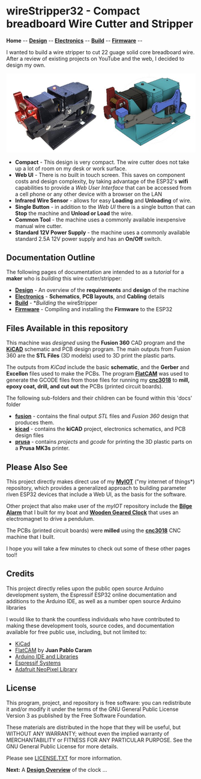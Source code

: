 # wireStripper32 - Compact breadboard Wire Cutter and Stripper

**Home** --
**[Design](design.md)** --
**[Electronics](electronics.md)** --
**[Build](build.md)** --
**[Firmware](firmware.md)** --

I wanted to build a wire stripper to cut 22 guage solid core breadboard wire.
After a review of existing projects on YouTube and the web, I decided to
design my own.

![main_side_by_side.jpg](images/main_side_by_side.jpg)

- **Compact** - This design is very compact.  The wire cutter does not take
  up a lot of room on my desk or work surface.
- **Web UI** - There is no built in touch screen.  This saves on component
  costs and design complexity, by taking advantage of the ESP32's **wifi**
  capabilities to provide a *Web User Interface* that can be accessed from
  a cell phone or any other device with a browser on the LAN
- **Infrared Wire Sensor** - allows for easy **Loading** and **Unloading** of wire.
- **Single Button** - in addition to the *Web UI* there is a single
  button that can **Stop** the machine and **Unload or Load** the wire.
- **Common Tool** - the machine uses a commonly available inexpensive
  manual wire cutter.
- **Standard 12V Power Supply** - the machine uses a commonly available
  standard 2.5A 12V power supply and has an **On/Off** switch.


## Documentation Outline


The following pages of documentation are intended to as a *tutorial* for
a **maker** who is *building* this wire cutter/stripper:


- **[Design](design.md)** - An overview of the **requirements** and **design** of the machine
- **[Electronics](electronics.md)** - **Schematics**, **PCB layouts**, and **Cabling** details
- **[Build](build.md)** - **Building* the wireStripper
- **[Firmware](firmware.md)** - Compiling and installing the **Firmware** to the ESP32






## Files Available in this repository

This machine was *designed* using the **Fusion 360** CAD program and
the [**KiCAD**](https://www.kicad.org/) schematic and PCB design program.
The main outputs from Fusion 360 are the **STL Files** (3D models) used to
3D print the plastic parts.

The outputs from *KiCad* include the basic **schematic**, and
the **Gerber** and **Excellon** files used to make the PCBs.
The program [**FlatCAM**](https://bitbucket.org/jpcgt/flatcam/downloads/)
was used to generate the GCODE files from those files for running my
[**cnc3018**](https://github.com/phorton1/Arduino-esp32_cnc3018)
to **mill, epoxy coat, drill, and cut out** the PCBs (printed circuit boards).

The following sub-folders and their children can be found within this 'docs' folder

- [**fusion**](https://github.com/phorton1/Arduino-wireStripper32/tree/master/docs/fusion) -
   contains the final output *STL* files and *Fusion 360* design that produces them.
- [**kicad**](https://github.com/phorton1/Arduino-wireStripper32/tree/master/docs/kicad) -
  contains the **kiCAD** project, electronics schematics, and PCB design files
- [**prusa**](https://github.com/phorton1/Arduino-wireStripper32/tree/master/docs/kicad) -
  contains *projects* and *gcode* for printing the 3D plastic parts on a **Prusa MK3s** printer.


## Please Also See

This project directly makes direct use of my
[**MyIOT**](https://github.com/phorton1/Arduino-libraries-myIOT)
("my internet of things*) repository, which provides a generalized approach to
building parameter riven ESP32 devices that include a Web UI, as the
basis for the software.

Other project that also make user of the *myIOT* repository include the
[**Bilge Alarm**](https://github.com/phorton1/Arduino-bilgeAlarm)
that I built for my boat and
[**Wooden Geared Clock**](https://github.com/phorton1/Arduino-theClock3)
that uses an electromagnet to drive a pendulum.

The PCBs (printed circuit boards) were **milled** using the
[**cnc3018**](https://github.com/phorton1/Arduino-esp32_cnc3018) CNC
machine that I built.

I hope you will take a few minutes to check out some of these other pages too!!



## Credits

This project directly relies upon the public open source Arduino development system,
the Espressif ESP32 online documentation and additions to the Arduino IDE, as
well as a number open source Arduino libraries

I would like to thank the countless individuals who have contributed to making these
development tools, source codes, and documentation available for free public use, including,
but not limited to:

- [KiCad](https://www.kicad.org/)
- [FlatCAM](https://bitbucket.org/jpcgt/flatcam/downloads/) by **Juan Pablo Caram**
- [Arduino IDE and Libraries](https://www.arduino.cc/)
- [Espressif Systems](https://www.espressif.com/en/products/socs/esp32)
- [Adafruit NeoPixel Library](https://github.com/adafruit/Adafruit_NeoPixel)



## License

This program, project, and repository is free software: you can redistribute it and/or modify
it under the terms of the GNU General Public License Version 3 as published by
the Free Software Foundation.

These materials are distributed in the hope that they will be useful,
but WITHOUT ANY WARRANTY; without even the implied warranty of
MERCHANTABILITY or FITNESS FOR ANY PARTICULAR PURPOSE.  See the
GNU General Public License for more details.

Please see [LICENSE.TXT](../LICENSE.TXT) for more information.




**Next:** A [**Design Overview**](design.md) of the clock ...
